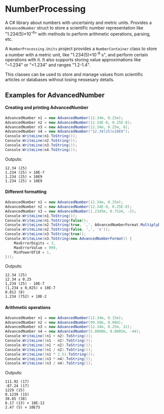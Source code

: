 # NumberProcessing
A C# library about numbers with uncertainty and metric units. Provides a `AdvancedNumber` struct to store a scientific number representation like "1.234(5)×10<sup>-6</sup>" with methods to perform arithmetic operations, parsing, etc.

A `NumberProcessing.Units` project provides a `NumberContainer` class to store a number with a metric unit, like "1.234(5)×10<sup>-6</sup> s", and perform certain operations with it. It also supports storing value approximations like "~1.234" or "<1.234" and ranges "1.2-1.4".

This classes can be used to store and manage values from scientific articles or databases without losing nessesary details.

## Examples for AdvancedNumber
#### Creating and printing AdvancedNumber
`````cs
AdvancedNumber n1 = new AdvancedNumber(12.34m, 0.25m);
AdvancedNumber n2 = new AdvancedNumber(12.34E-8, 0.25E-8);
AdvancedNumber n3 = new AdvancedNumber(12.34m, 0.25m, 8);
AdvancedNumber n4 = new AdvancedNumber("12.34(25)x10E8");
Console.WriteLine(n1.ToString());
Console.WriteLine(n2.ToString());
Console.WriteLine(n3.ToString());
Console.WriteLine(n4.ToString());
`````
Outputs:
````
12.34 (25)
1.234 (25) × 10E-7
1.234 (25) × 10E9
1.234 (25) × 10E9
````
#### Different formatting
````cs
AdvancedNumber n1 = new AdvancedNumber(12.34m, 0.25m);
AdvancedNumber n2 = new AdvancedNumber(12.34E-8, 0.25E-8);
AdvancedNumber n3 = new AdvancedNumber(1.2345m, 0.752m, -2);
Console.WriteLine(n1.ToString());
Console.WriteLine(n1.ToString(false));
Console.WriteLine(n2.ToString(true, ',', AdvancedNumberFormat.MultiplyDot));
Console.WriteLine(n2.ToString(false, ',', 'x'));
Console.WriteLine(n3.ToString(true));
Console.WriteLine(n3.ToString(new AdvancedNumberFormat() {
    MaxErrorDigits = 3,
    MaxErrorValue = 999,
    MinPowerOf10 = 1,
}));
````
Outputs:
````
12.34 (25)
12.34 ± 0.25
1,234 (25) · 10E-7
(1,234 ± 0,025) x 10E-7
0.012 (8)
1.234 (752) × 10E-2
````
#### Arithmetic operations
````cs
AdvancedNumber n1 = new AdvancedNumber(12.34m, 0.15m);
AdvancedNumber n2 = new AdvancedNumber(99.58m, 0.09m);
AdvancedNumber n3 = new AdvancedNumber(12.34m, 0.25m, 31);
AdvancedNumber n4 = new AdvancedNumber(5.0000m, 0.0005m, -44);
Console.WriteLine((n1 + n2).ToString());
Console.WriteLine((n1 - n2).ToString());
Console.WriteLine((n1 * n2).ToString());
Console.WriteLine((n1 / n2).ToString());
Console.WriteLine((n1 * 2.5).ToString());
Console.WriteLine((n3 * n4).ToString());
Console.WriteLine((n3 / n4).ToString());
````
Outputs:
````
111.92 (17)
-87.24 (17)
1229 (15)
0.1239 (15)
30.85 (38)
6.17 (13) × 10E-12
2.47 (5) × 10E75
````
